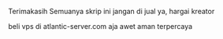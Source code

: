 Terimakasih Semuanya
skrip ini jangan di jual ya, hargai kreator 

beli vps di atlantic-server.com aja awet aman terpercaya
